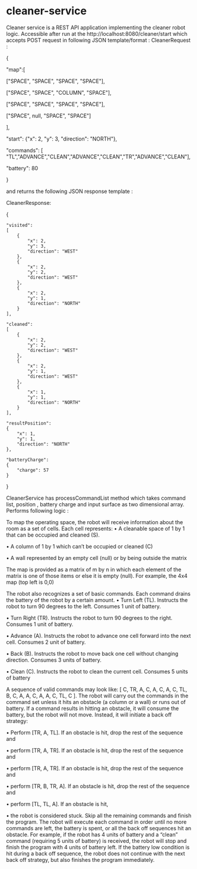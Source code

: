 # cleaner-service
Cleaner service is a REST API application implementing the cleaner robot logic.
Accessible after run at the http://localhost:8080/cleaner/start which accepts POST request in following JSON template/format : 
CleanerRequest : 

{

"map":[ 

  ["SPACE", "SPACE", "SPACE", "SPACE"],
  
  ["SPACE", "SPACE", "COLUMN", "SPACE"],
  
  ["SPACE", "SPACE", "SPACE", "SPACE"],
  
  ["SPACE", null, "SPACE", "SPACE"] 
  
],

"start": {"x": 2, "y": 3, "direction": "NORTH"},

"commands": [ "TL","ADVANCE","CLEAN","ADVANCE","CLEAN","TR","ADVANCE","CLEAN"],

"battery": 80

}

and returns the following JSON response template :


CleanerResponse: 

{

    "visited":
    [
        {
            "x": 2,
            "y": 3,
            "direction": "WEST"
        },
        {
            "x": 2,
            "y": 2,
            "direction": "WEST"
        },
        {
            "x": 2,
            "y": 1,
            "direction": "NORTH"
        }
    ],
    
    "cleaned":
    [
        {
            "x": 2,
            "y": 2,
            "direction": "WEST"
        },
        {
            "x": 2,
            "y": 1,
            "direction": "WEST"
        },
        {
            "x": 1,
            "y": 1,
            "direction": "NORTH"
        }
    ],
    
    "resultPosition":
    {
        "x": 1,
        "y": 1,
        "direction": "NORTH"
    },
    
    "batteryCharge": 
    {
        "charge": 57
    }
    
}


CleanerService has processCommandList method which takes command list, position , battery charge and input surface as two dimensional array.
Performs following logic : 

To map the operating space, the robot will receive information about the room as a set of cells. Each cell represents:
• A cleanable space of 1 by 1 that can be occupied and cleaned (S).

• A column of 1 by 1 which can’t be occupied or cleaned (C)

• A wall represented by an empty cell (null) or by being outside the matrix

The map is provided as a matrix of m by n in which each element of the matrix is one of those items or else it is empty (null). 
For example, the 4x4 map (top left is 0,0)

The robot also recognizes a set of basic commands. Each command drains the battery of the robot by a certain amount.
• Turn Left (TL). Instructs the robot to turn 90 degrees to the left. Consumes 1 unit of battery.

• Turn Right (TR). Instructs the robot to turn 90 degrees to the right. Consumes 1 unit of battery.

• Advance (A). Instructs the robot to advance one cell forward into the next cell. Consumes 2 unit of battery.

• Back (B). Instructs the robot to move back one cell without changing direction. Consumes 3 units of battery.

• Clean (C). Instructs the robot to clean the current cell. Consumes 5 units of battery


A sequence of valid commands may look like: [ C, TR, A, C, A, C, A, C, TL, B, C, A, A, C, A, A, C, TL, C ].
The robot will carry out the commands in the command set unless it hits an obstacle (a column or a wall) or runs out of battery.
If a command results in hitting an obstacle, it will consume the battery, but the robot will not move. Instead, it will initiate a back off strategy:

• Perform [TR, A, TL]. If an obstacle is hit, drop the rest of the sequence and

• perform [TR, A, TR]. If an obstacle is hit, drop the rest of the sequence and

• perform [TR, A, TR]. If an obstacle is hit, drop the rest of the sequence and

• perform [TR, B, TR, A]. If an obstacle is hit, drop the rest of the sequence and

• perform [TL, TL, A]. If an obstacle is hit,

• the robot is considered stuck. 
Skip all the remaining commands and finish the program.
The robot will execute each command in order until no more commands are left, the battery is spent, or all the back off sequences hit an obstacle.
For example, if the robot has 4 units of battery and a “clean” command (requiring 5 units of battery) is received,
the robot will stop and finish the program with 4 units of battery left. 
If the battery low condition is hit during a back off sequence, the robot does not continue with the next back off strategy,
but also finishes the program immediately.


